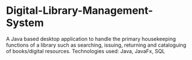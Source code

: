 # Digital-Library-Management-System
A Java based desktop application to handle the primary housekeeping functions of a library such as searching, issuing, returning and cataloguing of books/digital resources.  Technologies used: Java, JavaFx, SQL
